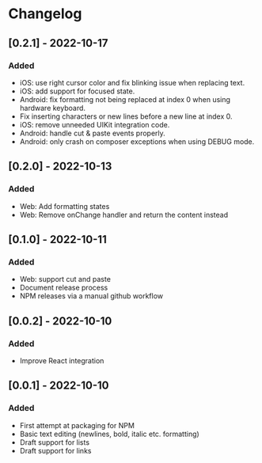 # Changelog

## [0.2.1] - 2022-10-17

### Added

-   iOS: use right cursor color and fix blinking issue when replacing text.
-   iOS: add support for focused state.
-   Android: fix formatting not being replaced at index 0 when using hardware keyboard.
-   Fix inserting characters or new lines before a new line at index 0.
-   iOS: remove unneeded UIKit integration code.
-   Android: handle cut & paste events properly.
-   Android: only crash on composer exceptions when using DEBUG mode.

## [0.2.0] - 2022-10-13

### Added

-   Web: Add formatting states
-   Web: Remove onChange handler and return the content instead

## [0.1.0] - 2022-10-11

### Added

-   Web: support cut and paste
-   Document release process
-   NPM releases via a manual github workflow

## [0.0.2] - 2022-10-10

### Added

-   Improve React integration

## [0.0.1] - 2022-10-10

### Added

-   First attempt at packaging for NPM
-   Basic text editing (newlines, bold, italic etc. formatting)
-   Draft support for lists
-   Draft support for links
